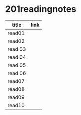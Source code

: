 # 201readingnotes 

|title	    |link	                  
| ---       | ----------- 
| read01|   |	          
|read02 |   |		          
|read 03|   |	                
|read 04|   |                        
|read 05|   |
|read 06|   |
| read07|   |                                                            
|read08 |   |
|read09 |   |
|read10 |   |                                 
